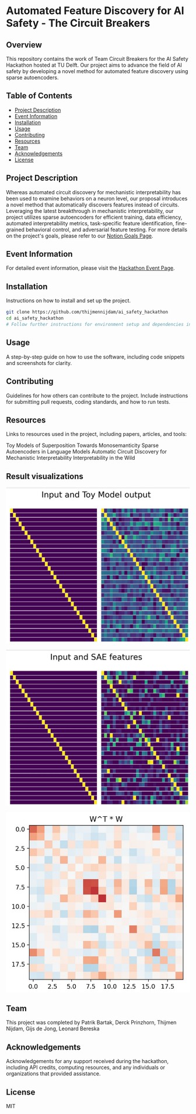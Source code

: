 # Automated Feature Discovery for AI Safety - The Circuit Breakers

## Overview
This repository contains the work of Team Circuit Breakers for the AI Safety Hackathon hosted at TU Delft. Our project aims to advance the field of AI safety by developing a novel method for automated feature discovery using sparse autoencoders.

## Table of Contents
- [Project Description](#project-description)
- [Event Information](#event-information)
- [Installation](#installation)
- [Usage](#usage)
- [Contributing](#contributing)
- [Resources](#resources)
- [Team](#team)
- [Acknowledgements](#acknowledgements)
- [License](#license)

## Project Description
Whereas automated circuit discovery for mechanistic interpretability has been used to examine behaviors on a neuron level, our proposal introduces a novel method that automatically discovers features instead of circuits. Leveraging the latest breakthrough in mechanistic interpretability, our project utilizes sparse autoencoders for efficient training, data efficiency, automated interpretability metrics, task-specific feature identification, fine-grained behavioral control, and adversarial feature testing. For more details on the project's goals, please refer to our [Notion Goals Page](INSERT_LINK_HERE).

## Event Information
For detailed event information, please visit the [Hackathon Event Page](https://lu.ma/ua7pzcop).

## Installation
Instructions on how to install and set up the project.

```bash
git clone https://github.com/thijmennijdam/ai_safety_hackathon
cd ai_safety_hackathon
# Follow further instructions for environment setup and dependencies installation
```

## Usage
A step-by-step guide on how to use the software, including code snippets and screenshots for clarity.

## Contributing
Guidelines for how others can contribute to the project. Include instructions for submitting pull requests, coding standards, and how to run tests.

## Resources
Links to resources used in the project, including papers, articles, and tools:

Toy Models of Superposition
Towards Monosemanticity
Sparse Autoencoders in Language Models
Automatic Circuit Discovery for Mechanistic Interpretability
Interpretability in the Wild


## Result visualizations

![inp-toy](imgs/inp-toy.jpg)

![inp-sae](imgs/inp-sae.jpg)

![showing superposition](imgs/showing-superpos.jpg)


## Team
This project was completed by Patrik Bartak, Derck Prinzhorn, Thijmen Nijdam, Gijs de Jong, Leonard Bereska

## Acknowledgements
Acknowledgements for any support received during the hackathon, including API credits, computing resources, and any individuals or organizations that provided assistance.

## License
MIT
